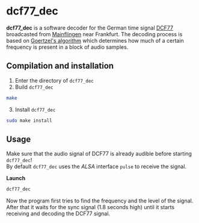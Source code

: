 # dcf77_dec
**dcf77_dec** is a software decoder for the German time signal [DCF77](https://en.wikipedia.org/wiki/DCF77) broadcasted from [Mainflingen](https://www.openstreetmap.org/way/94232112#map=16/50.01499/9.00875) near Frankfurt. The decoding process is based on [Goertzel's algorithm](https://en.wikipedia.org/wiki/Goertzel_algorithm) which determines how much of a certain frequency is present in a block of audio samples.

## Compilation and installation
1. Enter the directory of `dcf77_dec`
2. Build `dcf77_dec`
```bash
make
```
3. Install `dcf77_dec`
```bash
sudo make install
```

## Usage
Make sure that the audio signal of DCF77 is already audible before starting `dcf77_dec`!<br/>
By default `dcf77_dec` uses the *ALSA* interface `pulse` to receive the signal.<br/>

**Launch**
```bash
dcf77_dec
```

Now the program first tries to find the frequency and the level of the signal.<br/>
After that it waits for the sync signal (1.8 seconds high) until it starts receiving and decoding the DCF77 signal.